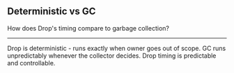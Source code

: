 ## Deterministic vs GC

How does Drop's timing compare to garbage collection?

---

Drop is deterministic - runs exactly when owner goes out of scope. GC runs unpredictably whenever the collector decides. Drop timing is predictable and controllable.

